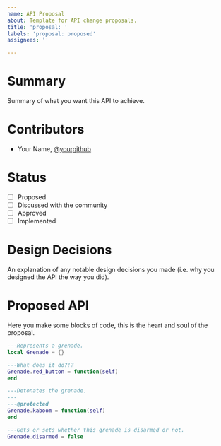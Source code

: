 ```yaml
---
name: API Proposal
about: Template for API change proposals.
title: 'proposal: '
labels: 'proposal: proposed'
assignees: ''

---
```


# Summary

Summary of what you want this API to achieve.

# Contributors

- Your Name, [@yourgithub](https://github.com/)

# Status

- [ ] Proposed
- [ ] Discussed with the community
- [ ] Approved
- [ ] Implemented

# Design Decisions

<!-- THIS SECTION IS OPTIONAL -->

An explanation of any notable design decisions you made (i.e. why you designed the API the way you did).

# Proposed API

Here you make some blocks of code, this is the heart and soul of the proposal.

```lua
---Represents a grenade.
local Grenade = {}

---What does it do?!?
Grenade.red_button = function(self)
end

---Detonates the grenade.
---
---@protected
Grenade.kaboom = function(self)
end

---Gets or sets whether this grenade is disarmed or not.
Grenade.disarmed = false
```
